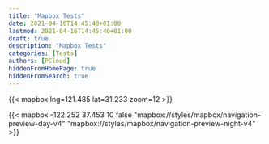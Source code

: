 ```yaml
---
title: "Mapbox Tests"
date: 2021-04-16T14:45:40+01:00
lastmod: 2021-04-16T14:45:40+01:00
draft: true
description: "Mapbox Tests"
categories: [Tests]
authors: [PCloud]
hiddenFromHomePage: true
hiddenFromSearch: true
---
```


<!--more-->
{{< mapbox lng=121.485 lat=31.233 zoom=12 >}}

{{< mapbox -122.252 37.453 10 false "mapbox://styles/mapbox/navigation-preview-day-v4" "mapbox://styles/mapbox/navigation-preview-night-v4" >}}
